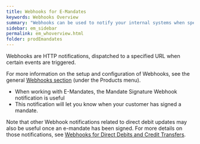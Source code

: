 ```yaml
---
title: Webhooks for E-Mandates
keywords: Webhooks Overview
summary: "Webhooks can be used to notify your internal systems when specific E-mandate events occur, namely when a mandate is signed."
sidebar: em_sidebar
permalink: em_whoverview.html
folder: prodEmandates
---
```



Webhooks are HTTP notifications, dispatched to a specified URL when certain events are triggered.

For more information on the setup and configuration of Webhooks, see the general [Webhooks section](wh_overview.html) (under the Products menu).

* When working with E-Mandates, the Mandate Signature Webhook notification is useful
* This notification will let you know when your customer has signed a mandate.

Note that other Webhook notifications related to direct debit updates may also be useful once an e-mandate has been signed. For more details on those notifications, see [Webhooks for Direct Debits and Credit Transfers](np_whoverview.html).
